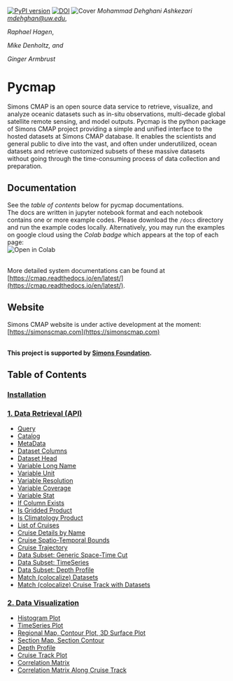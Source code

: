 [![PyPI version](https://badge.fury.io/py/pycmap.svg)](https://badge.fury.io/py/pycmap)
[![DOI](https://zenodo.org/badge/199070692.svg)](https://zenodo.org/badge/latestdoi/199070692)
![Cover](docs/figures/CMAP.png)
*Mohammad Dehghani Ashkezari <mdehghan@uw.edu>*, 

*Raphael Hagen*,

*Mike Denholtz, and*

*Ginger Armbrust*

# Pycmap
Simons CMAP is an open source data service to retrieve, visualize, and analyze oceanic datasets such as in-situ observations, multi-decade global satellite remote sensing, and model outputs. Pycmap is the python package of Simons CMAP project providing a simple and unified interface to the hosted datasets at Simons CMAP database. It enables the scientists and general public to dive into the vast, and often under underutilized, ocean datasets and retrieve customized subsets of these massive datasets without going through the time-consuming process of data collection and preparation.

## Documentation
See the *table of contents* below for pycmap documentations. 
<br />The docs are written in jupyter notebook format and each notebook contains one or more example codes. Please download the `/docs` directory and run the example codes locally. Alternatively, you may run the examples on google cloud using the *Colab badge* which appears at the top of each page: 
<br /><img align="left" src="https://colab.research.google.com/assets/colab-badge.svg" alt="Open in Colab" title="Open and Execute in Google Colaboratory">


<br /><br />More detailed system documentations can be found at [https://cmap.readthedocs.io/en/latest/](https://cmap.readthedocs.io/en/latest/).

## Website
Simons CMAP website is under active development at the moment: [https://simonscmap.com](https://simonscmap.com)

**<br />This project is supported by [Simons Foundation](https://www.simonsfoundation.org/).**




## Table of Contents


### [Installation](docs/Installation.ipynb)

### [1. Data Retrieval (API)](docs/API.ipynb)
- [Query](docs/Query.ipynb)
- [Catalog](docs/Catalog.ipynb)
- [MetaData](docs/MetaData.ipynb)
- [Dataset Columns](docs/Columns.ipynb)
- [Dataset Head](docs/Head.ipynb)
- [Variable Long Name](docs/LongName.ipynb)
- [Variable Unit](docs/Unit.ipynb)
- [Variable Resolution](docs/Resolution.ipynb)
- [Variable Coverage](docs/Coverage.ipynb)
- [Variable Stat](docs/Stat.ipynb)
- [If Column Exists](docs/HasField.ipynb)
- [Is Gridded Product](docs/Grid.ipynb)
- [Is Climatology Product](docs/Climatology.ipynb)
- [List of Cruises](docs/Cruises.ipynb)
- [Cruise Details by Name](docs/CruiseByName.ipynb)
- [Cruise Spatio-Temporal Bounds](docs/CruiseBounds.ipynb)
- [Cruise Trajectory](docs/CruiseTrajectory.ipynb)
- [Data Subset: Generic Space-Time Cut](docs/SpaceTime.ipynb)
- [Data Subset: TimeSeries](docs/TimeSeries.ipynb)
- [Data Subset: Depth Profile](docs/DepthProfile.ipynb)
- [Match (colocalize) Datasets](docs/Match.ipynb)
- [Match (colocalize) Cruise Track with Datasets](docs/MatchCruise.ipynb)


### [2. Data Visualization](docs/Viz.ipynb)
- [Histogram Plot](docs/Viz_Histogram.ipynb)
- [TimeSeries Plot](docs/Viz_TimeSeries.ipynb)
- [Regional Map, Contour Plot, 3D Surface Plot](docs/Viz_RegionalMap.ipynb)
- [Section Map, Section Contour](docs/Viz_Section.ipynb)
- [Depth Profile](docs/Viz_DepthProfile.ipynb)
- [Cruise Track Plot](docs/Viz_CruiseTrack.ipynb)
- [Correlation Matrix](docs/Viz_CorrelationMatrix.ipynb)
- [Correlation Matrix Along Cruise Track](docs/Viz_CruiseCorrelationMatrix.ipynb)

